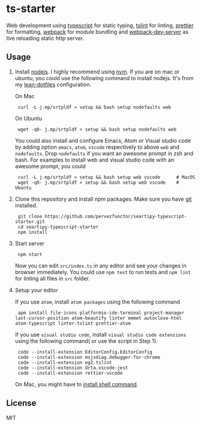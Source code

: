 # ts-starter

Web development using [typescript](https://www.typescriptlang.org/) for static typing, [tslint](https://palantir.github.io/tslint) for linting,
[prettier](https://github.com/prettier/prettier) for formatting, [webpack](http://webpack.github.io/docs/) for module bundling and [webpack-dev-server](https://webpack.github.io/docs/webpack-dev-server.html) as live reloading static http server.

## Usage

1. Install [nodejs](https://nodejs.org/en/). I highly recommend using [nvm](https://github.com/creationix/nvm). If you are on mac or ubuntu, you could use the following command to install nodejs. It's from my [lean-dotfiles](https://gitlab.com/seartipy/lean-dotfiles) configuration.

    On Mac

        curl -L j.mp/srtpldf > setup && bash setup nodefaults web

    On Ubuntu

        wget -qO- j.mp/srtpldf > setup && bash setup nodefaults web

    You could also install and configure Emacs, Atom or Visual studio code by adding option `emacs`, `atom`, `vscode` respectively to above `web` and `nodefaults`. Drop `nodefaults` if you want an awesome prompt in zsh and bash. For examples to install web and visual studio code with an awesome prompt, you could

        curl -L j.mp/srtpldf > setup && bash setup web vscode      # MacOS
        wget -qO- j.mp/srtpldf > setup && bash setup web vscode    # Ubuntu

2. Clone this repository and install npm packages. Make sure you have [git](https://git-scm.com/) installed.

        git clone https://github.com/pervezfunctor/seartipy-typescript-starter.git
        cd seartipy-typescript-starter
        npm install

3. Start server

        npm start

    Now you can edit `src/index.ts` in any editor and see your changes in browser immediately. You could use `npm test` to run tests and `npm lint` for linting all files in `src` folder.

4. Setup your editor

    If you use `atom`, install `atom packages` using the following command

        apm install file-icons platformio-ide-terminal project-manager last-cursor-position atom-beautify linter emmet autoclose-html atom-typescript linter-tslint prettier-atom

    If you use `visual studio code`, install `visual studio code extensions`  using the following command( or use the script in Step 1).

        code --install-extension EditorConfig.EditorConfig
        code --install-extension msjsdiag.debugger-for-chrome
        code --install-extension eg2.tslint
        code --install-extension Orta.vscode-jest
        code --install-extension rettier-vscode

    On Mac, you might have to [install shell command](https://code.visualstudio.com/docs/setup/mac).

## License

MIT
